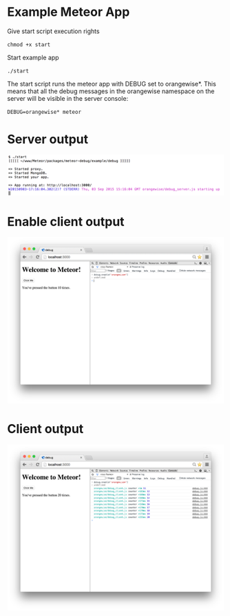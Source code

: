 # Example Meteor App

Give start script execution rights

```
chmod +x start
```

Start example app

```
./start
```

The start script runs the meteor app with DEBUG set to orangewise*. This means that all the debug messages in the orangewise namespace on the server will be visible in the server console:

```
DEBUG=orangewise* meteor

```

# Server output

![server](server_console.png)


# Enable client output

![server](enable_client_output.png)


# Client output

![server](client_output.png)
